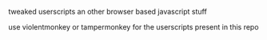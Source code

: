 tweaked userscripts an other browser based javascript stuff

use violentmonkey or tampermonkey for the userscripts present in this repo